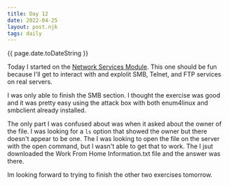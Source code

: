 ```yaml
---
title: Day 12
date: 2022-04-25
layout: post.njk
tags: daily
---
```


{{ page.date.toDateString }}


Today I started on the [Network Services Module](https://tryhackme.com/room/networkservices). This one should be fun because I'll get to interact with and explolit SMB, Telnet, and FTP services on real servers.

I was only able to finish the SMB section. I thought the exercise was good and it was pretty easy using the attack box with both enum4linux and smbclient already installed.

The only part I was confused about was when it asked about the owner of the file. I was looking for a `ls` option that showed the owner but there doesn't appear to be one. The I was looking to open the file on the server with the open command, but I wasn't able to get that to work. The I jsut downloaded the Work From Home Information.txt file and the answer was there.

Im looking forward to trying to finish the other two exercises tomorrow.